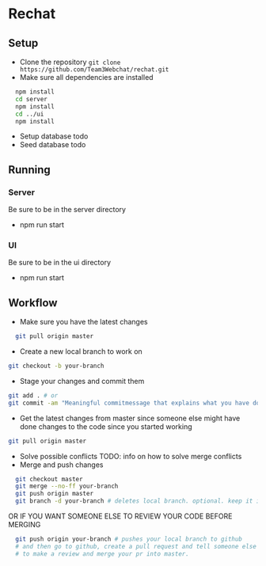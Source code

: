 # Rechat

## Setup
* Clone the repository `git clone https://github.com/Team3Webchat/rechat.git`
* Make sure all dependencies are installed
```sh
  npm install
  cd server
  npm install
  cd ../ui
  npm install
```
* Setup database todo
* Seed database todo

## Running 
### Server
Be sure to be in the server directory
* npm run start

### UI
Be sure to be in the ui directory
* npm run start

## Workflow
* Make sure you have the latest changes   
```sh
  git pull origin master
```
* Create a new local branch to work on 
```sh
git checkout -b your-branch
```
* Stage your changes and commit them
```sh
git add . # or
git commit -am "Meaningful commitmessage that explains what you have done"
```
* Get the latest changes from master since someone else might have done changes to
the code since you started working 
```sh
git pull origin master
```
* Solve possible conflicts TODO: info on how to solve merge conflicts
* Merge and push changes
```sh
  git checkout master 
  git merge --no-ff your-branch 
  git push origin master
  git branch -d your-branch # deletes local branch. optional. keep it if you want
```
OR IF YOU WANT SOMEONE ELSE TO REVIEW YOUR CODE BEFORE MERGING

```sh
  git push origin your-branch # pushes your local branch to github
  # and then go to github, create a pull request and tell someone else 
  # to make a review and merge your pr into master.
```



